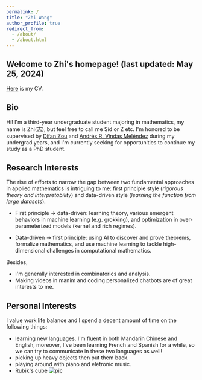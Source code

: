 ```yaml
---
permalink: /
title: "Zhi Wang"
author_profile: true
redirect_from: 
  - /about/
  - /about.html
---
```

Welcome to Zhi's homepage! (last updated: May 25, 2024)
------
[Here](http://Zhi0467.github.io/files/CV.pdf) is my CV.

Bio
------
Hi! I'm a third-year undergraduate student majoring in mathematics, my name is Zhi(志), but feel free to call me Sid or Z etc. I'm honored to be supervised by [Difan Zou](https://difanzou.github.io) and [Andrés R. Vindas Meléndez](https://math.hmc.edu/arvm/) during my undergrad years, and I'm currently seeking for opportunities to continue my study as a PhD student.

Research Interests
------
The rise of efforts to narrow the gap between two fundamental approaches in applied mathematics is intriguing to me: first principle style (*rigorous theory and interpretability*) and data-driven style (*learning the function from large datasets*).

- First principle → data-driven: learning theory, various emergent behaviors in machine learning (e.g. grokking), and optimization in over-parameterized models (kernel and rich regimes).

- Data-driven → first principle: using AI to discover and prove theorems, formalize mathematics, and use machine learning to tackle high-dimensional challenges in computational mathematics.

Besides,
- I'm generally interested in combinatorics and analysis.
- Making videos in manim and coding personalized chatbots are of great interests to me.

Personal Interests
------
I value work life balance and I spend a decent amount of time on the following things:
- learning new languages. I'm fluent in both Mandarin Chinese and English, moreover, I've been learning French and Spanish for a while, so we can try to communicate in these two languages as well!
- picking up heavy objects then put them back.
- playing around with piano and eletronic music.
- Rubik's cube
![pic](http://Zhi0467.github.io/files/cubing.jpg)
